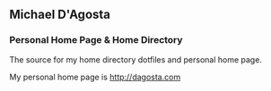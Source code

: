 ## Michael D'Agosta

### Personal Home Page & Home Directory

The source for my home directory dotfiles and personal home page.

My personal home page is http://dagosta.com
